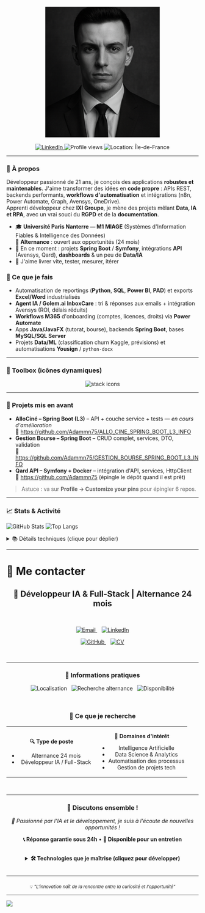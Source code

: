 <p align="center">
  <img src="./photo.png" alt="Bannière" width="300">
</p>

<p align="center">
  <a href="https://www.linkedin.com/in/mekkiou-a-b64021262/">
    <img src="https://img.shields.io/badge/LinkedIn-Connect-blue?logo=linkedin&logoColor=white" alt="LinkedIn" />
  </a>
  <img src="https://komarev.com/ghpvc/?username=Adammn75&style=flat&color=brightgreen" alt="Profile views" />
  <img src="https://img.shields.io/badge/Location-%C3%8Ele%20de%20France-0a0" alt="Location: Île-de-France" />
</p>

---

### 🧭 À propos
Développeur passionné de 21 ans, je conçois des applications **robustes et maintenables**. J'aime transformer des idées en **code propre** : APIs REST, backends performants, **workflows d'automatisation** et intégrations (n8n, Power Automate, Graph, Avensys, OneDrive).  
Apprenti développeur chez **IXI Groupe**, je mène des projets mêlant **Data, IA et RPA**, avec un vrai souci du **RGPD** et de la **documentation**.

- 🎓 **Université Paris Nanterre — M1 MIAGE** (Systèmes d'Information Fiables & Intelligence des Données)  
  🔎 **Alternance** : ouvert aux opportunités (24 mois)
- 🔭 En ce moment : projets **Spring Boot** / **Symfony**, intégrations **API** (Avensys, Qard), **dashboards** & un peu de **Data/IA**
- 🧪 J'aime livrer vite, tester, mesurer, itérer

### 🔧 Ce que je fais
- Automatisation de reportings (**Python**, **SQL**, **Power BI**, **PAD**) et exports **Excel/Word** industrialisés  
- **Agent IA / Golem.ai InboxCare** : tri & réponses aux emails + intégration Avensys (ROI, délais réduits)  
- **Workflows M365** d'onboarding (comptes, licences, droits) via **Power Automate**  
- Apps **Java/JavaFX** (tutorat, bourse), backends **Spring Boot**, bases **MySQL/SQL Server**  
- Projets **Data/ML** (classification churn Kaggle, prévisions) et automatisations **Yousign** / `python-docx`


---

### 🧰 Toolbox (icônes dynamiques)
<p align="center">
  <img src="https://skillicons.dev/icons?i=java,spring,php,symfony,python,js,html,css,git,github,docker,mysql,postgres,sqlite,postman,powershell,linux" alt="stack icons" />
</p>

---

### 🌟 Projets mis en avant
- **AlloCiné – Spring Boot (L3)** – API + couche service + tests — *en cours d'amélioration*  
  🔗 https://github.com/Adammn75/ALLO_CINE_SPRING_BOOT_L3_INFO  
- **Gestion Bourse – Spring Boot** – CRUD complet, services, DTO, validation  
  🔗 https://github.com/Adammn75/GESTION_BOURSE_SPRING_BOOT_L3_INFO  
- **Qard API – Symfony + Docker** – intégration d'API, services, HttpClient  
  🔗 https://github.com/Adammn75 (épingle le dépôt quand il est prêt)

> Astuce : va sur **Profile → Customize your pins** pour épingler 6 repos.

---

### 📈 Stats & Activité
![GitHub Stats](https://github-readme-stats.vercel.app/api?username=Adammm75&show_icons=true&theme=tokyonight)
![Top Langs](https://github-readme-stats.vercel.app/api/top-langs/?username=Adammm75&layout=compact&theme=tokyonight)

<details>
<summary>📚 Détails techniques (clique pour déplier)</summary>

#### Standards & pratiques
- Architecture claire (**controllers → services → repositories**)
- **DTOs / validation** pour des APIs propres
- **Docs README/Swagger** quand c'est pertinent
- **CI/CD** (à venir) + **Docker** pour l'isolation
- Logs utiles, gestion d'erreurs, métriques

#### Automatisation & Intégrations
- **n8n / Power Automate** : ETL léger, connecteurs, webhooks
- **APIs** (Avensys, Qard…) : auth, pagination, rate-limits, rétries
- **Dashboards** : KPI, suivi d'activité, exports
</details>

---

# 🤝 Me contacter

<div align="center">

## 🚀 Développeur IA & Full-Stack | Alternance 24 mois

<br>

<!-- Badges de contact principaux avec animations -->
<p align="center">
  <a href="mailto:adam.mekkiou@outlook.fr?subject=🚀%20Opportunité%20depuis%20GitHub&body=Bonjour%20Adam%2C%0A%0AJe%20vous%20contacte%20suite%20à%20la%20découverte%20de%20votre%20profil%20GitHub.%0A%0A" title="📧 Email professionnel">
    <img alt="Email" src="https://img.shields.io/badge/📧%20Email-adam.mekkiou@outlook.fr-EA4335?style=for-the-badge&logo=gmail&logoColor=white&logoWidth=20" />
  </a>
  &nbsp;&nbsp;
  <a href="https://www.linkedin.com/in/mekkiou-a-b64021262/" title="💼 Profil LinkedIn" target="_blank">
    <img alt="LinkedIn" src="https://img.shields.io/badge/💼%20LinkedIn-Adam%20Mekkiou-0A66C2?style=for-the-badge&logo=linkedin&logoColor=white&logoWidth=20" />
  </a>
</p>

<p align="center">
  <a href="https://github.com/Adammm75" title="⭐ Mon GitHub" target="_blank">
    <img alt="GitHub" src="https://img.shields.io/badge/⭐%20GitHub-Adammm75-181717?style=for-the-badge&logo=github&logoColor=white&logoWidth=20" />
  </a>
  &nbsp;&nbsp;
  <a href="./CV_Adam_Mekkiou.pdf" title="📄 Télécharger mon CV" target="_blank">
    <img alt="CV" src="https://img.shields.io/badge/📄%20CV-Télécharger-FF6B35?style=for-the-badge&logo=adobeacrobatreader&logoColor=white&logoWidth=20" />
  </a>
</p>

<br>

---

### 📍 Informations pratiques

<p align="center">
  <img src="https://img.shields.io/badge/📍%20Localisation-Île--de--France-4A90E2?style=flat-square&logo=googlemaps&logoColor=white" alt="Localisation" />
  &nbsp;
  <img src="https://img.shields.io/badge/🎯%20Objectif-Alternance%20(24%20mois)-FF6B6B?style=flat-square&logo=target&logoColor=white" alt="Recherche alternance" />
  &nbsp;
  <img src="https://img.shields.io/badge/📅%20Disponibilité-Immédiate-4ECDC4?style=flat-square&logo=calendar&logoColor=white" alt="Disponibilité" />
</p>

<br>

### 🎯 Ce que je recherche

<table align="center">
<tr>
<td align="center" width="50%">

**🔍 Type de poste**
- Alternance 24 mois
- Développeur IA / Full-Stack

</td>
<td align="center" width="50%">

**🌟 Domaines d'intérêt**
- Intelligence Artificielle
- Data Science & Analytics
- Automatisation des processus
- Gestion de projets tech

</td>
</tr>
</table>

<br>

---

### 💬 Discutons ensemble !

<p align="center">
  <em>🚀 Passionné par l'IA et le développement, je suis à l'écoute de nouvelles opportunités !</em>
</p>

<p align="center">
  <strong>📞 Réponse garantie sous 24h</strong> • <strong>🤝 Disponible pour un entretien</strong>
</p>

<br>

<!-- Badges de technologies favorites -->
<details>
<summary><strong>🛠️ Technologies que je maîtrise (cliquez pour développer)</strong></summary>

<br>

<p align="center">
  <img src="https://img.shields.io/badge/Python-3776AB?style=flat&logo=python&logoColor=white" alt="Python" />
  <img src="https://img.shields.io/badge/Java-ED8B00?style=flat&logo=java&logoColor=white" alt="Java" />
  <img src="https://img.shields.io/badge/TypeScript-007ACC?style=flat&logo=typescript&logoColor=white" alt="TypeScript" />
  <img src="https://img.shields.io/badge/React-20232A?style=flat&logo=react&logoColor=61DAFB" alt="React" />
  <img src="https://img.shields.io/badge/FastAPI-009688?style=flat&logo=fastapi&logoColor=white" alt="FastAPI" />
  <img src="https://img.shields.io/badge/Docker-2496ED?style=flat&logo=docker&logoColor=white" alt="Docker" />
</p>

</details>

<br>

---

<p align="center">
  <sub>💡 <em>"L'innovation naît de la rencontre entre la curiosité et l'opportunité"</em></sub>
</p>

</div>


---

<!-- Bandeau wavy décoratif -->
<img src="https://capsule-render.vercel.app/api?type=waving&height=120&color=0:111827,100:0ea5e9&section=footer&reversal=true"/>

